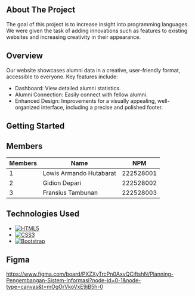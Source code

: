 <!-- ABOUT THE PROJECT -->

## About The Project

The goal of this project is to increase insight into programming languages. We were given the task of adding innovations such as features to existing websites and increasing creativity in their appearance.

## Overview

Our website showcases alumni data in a creative, user-friendly format, accessible to everyone. Key features include:

- Dashboard: View detailed alumni statistics.
- Alumni Connection: Easily connect with fellow alumni.
- Enhanced Design: Improvements for a visually appealing, well-organized interface, including a precise and polished footer.

## Getting Started

## Members

| Members | Name                    | NPM       |
| ------- | ----------------------- | --------- |
| 1       | Lowis Armando Hutabarat | 222528001 |
| 2       | Gidion Depari           | 222528002 |
| 3       | Fransius Tambunan       | 222528003 |

## Technologies Used

- [![HTML5][HTML5.com]][HTML5-url]
- [![CSS3][CSS3.com]][CSS3-url]
- [![Bootstrap][Bootstrap.com]][Bootstrap-url]

[HTML5.com]: https://img.shields.io/badge/HTML5-E34F26?style=for-the-badge&logo=html5&logoColor=white
[HTML5-url]: https://developer.mozilla.org/en-US/docs/Web/Guide/HTML/HTML5
[CSS3.com]: https://img.shields.io/badge/CSS3-1572B6?style=for-the-badge&logo=css3&logoColor=white
[CSS3-url]: https://developer.mozilla.org/en-US/docs/Web/CSS
[Bootstrap.com]: https://img.shields.io/badge/Bootstrap-563D7C?style=for-the-badge&logo=bootstrap&logoColor=white
[Bootstrap-url]: https://getbootstrap.com

## Figma

https://www.figma.com/board/PXZXyTrcPn0AxvQCiftshN/Planning-Pengembangan-Sistem-Informasi?node-id=0-1&node-type=canvas&t=mOgOrVkoVxE9jB5h-0
